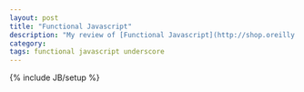 ```yaml
---
layout: post
title: "Functional Javascript"
description: "My review of [Functional Javascript](http://shop.oreilly.com/product/0636920028857.do) by Michael Fogus"
category: 
tags: functional javascript underscore
---
```

{% include JB/setup %}